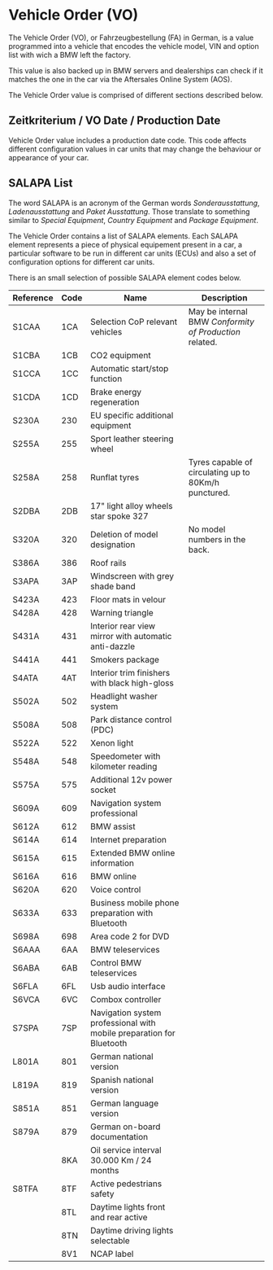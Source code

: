 # Vehicle Order (VO)

The Vehicle Order (VO), or Fahrzeugbestellung (FA) in German, is a value programmed into a vehicle that encodes the vehicle model, VIN and option list with wich a BMW left the factory.

This value is also backed up in BMW servers and dealerships can check if it matches the one in the car via the Aftersales Online System (AOS).

The Vehicle Order value is comprised of different sections described below.


## Zeitkriterium / VO Date / Production Date

Vehicle Order value includes a production date code. This code affects different configuration values in car units that may change the behaviour or appearance of your car.


## SALAPA List

The word SALAPA is an acronym of the German words *Sonderausstattung*, *Ladenausstattung* and *Paket Ausstattung*. Those translate to something similar to *Special Equipment*, *Country Equipment* and *Package Equipment*.

The Vehicle Order contains a list of SALAPA elements. Each SALAPA element represents a piece of physical equipement present in a car, a particular software to be run in different car units (ECUs) and also a set of configuration options for different car units.

There is an small selection of possible SALAPA element codes below.

| Reference | Code  | Name                                                                  | Description                                               |
|-----------|-------|-----------------------------------------------------------------------|-----------------------------------------------------------|
| S1CAA     | 1CA   | Selection CoP relevant vehicles                                       | May be  internal BMW *Conformity of Production* related.  |
| S1CBA     | 1CB   | CO2 equipment                                                         |                                                           |
| S1CCA     | 1CC   | Automatic start/stop function                                         |                                                           |
| S1CDA     | 1CD   | Brake energy regeneration                                             |                                                           |
| S230A     | 230   | EU specific additional equipment                                      |                                                           |
| S255A     | 255   | Sport leather steering wheel                                          |                                                           |
| S258A     | 258   | Runflat tyres                                                         | Tyres capable of circulating up to 80Km/h punctured.      |
| S2DBA     | 2DB   | 17" light alloy wheels star spoke 327                                 |                                                           |
| S320A     | 320   | Deletion of model designation                                         | No model numbers in the back.                             |
| S386A     | 386   | Roof rails                                                            |                                                           |
| S3APA     | 3AP   | Windscreen with grey shade band                                       |                                                           |
| S423A     | 423   | Floor mats in velour                                                  |                                                           |
| S428A     | 428   | Warning triangle                                                      |                                                           |
| S431A     | 431   | Interior rear view mirror with automatic anti-dazzle                  |                                                           |
| S441A     | 441   | Smokers package                                                       |                                                           |
| S4ATA     | 4AT   | Interior trim finishers with black high-gloss                         |                                                           |
| S502A     | 502   | Headlight washer system                                               |                                                           |
| S508A     | 508   | Park distance control (PDC)                                           |                                                           |
| S522A     | 522   | Xenon light                                                           |                                                           |
| S548A     | 548   | Speedometer with kilometer reading                                    |                                                           |
| S575A     | 575   | Additional 12v power socket                                           |                                                           |
| S609A     | 609   | Navigation system professional                                        |                                                           |
| S612A     | 612   | BMW assist                                                            |                                                           |
| S614A     | 614   | Internet preparation                                                  |                                                           |
| S615A     | 615   | Extended BMW online information                                       |                                                           |
| S616A     | 616   | BMW online                                                            |                                                           |
| S620A     | 620   | Voice control                                                         |                                                           |
| S633A     | 633   | Business mobile phone preparation with Bluetooth                      |                                                           |
| S698A     | 698   | Area code 2 for DVD                                                   |                                                           |
| S6AAA     | 6AA   | BMW teleservices                                                      |                                                           |
| S6ABA     | 6AB   | Control BMW teleservices                                              |                                                           |
| S6FLA     | 6FL   | Usb audio interface                                                   |                                                           |
| S6VCA     | 6VC   | Combox controller                                                     |                                                           |
| S7SPA     | 7SP   | Navigation system professional with mobile preparation for Bluetooth  |                                                           |
| L801A     | 801   | German national version                                               |                                                           |
| L819A	    | 819   | Spanish national version                                              |                                                           |
| S851A     | 851   | German language version                                               |                                                           |
| S879A     | 879   | German on-board documentation                                         |                                                           |
|           | 8KA   | Oil service interval 30.000 Km / 24 months                            |                                                           |
| S8TFA     | 8TF   | Active pedestrians safety                                             |                                                           |
|           | 8TL   | Daytime lights front and rear active                                  |                                                           |
|           | 8TN   | Daytime driving lights selectable                                     |                                                           |
|           | 8V1   | NCAP label                                                            |                                                           |
